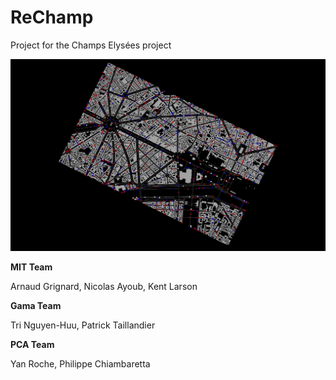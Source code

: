 # ReChamp
Project for the Champs Elysées project

![](ReChamp.png)

**MIT Team**

Arnaud Grignard, Nicolas Ayoub, Kent Larson

**Gama Team**

Tri Nguyen-Huu, Patrick Taillandier

**PCA Team**

Yan Roche, Philippe Chiambaretta

